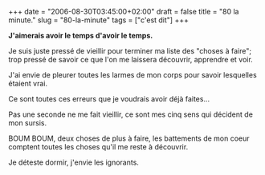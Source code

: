+++
date = "2006-08-30T03:45:00+02:00"
draft = false
title = "80 la minute."
slug = "80-la-minute"
tags = ["c'est dit"]
+++

**J'aimerais avoir le temps d'avoir le temps.**

Je suis juste pressé de vieillir pour terminer ma liste des "choses à faire"; trop pressé de savoir ce que l'on me laissera découvrir, apprendre et voir.

J'ai envie de pleurer toutes les larmes de mon corps pour savoir lesquelles étaient vrai.

Ce sont toutes ces erreurs que je voudrais avoir déjà faites...

Pas une seconde ne me fait vieillir, ce sont mes cinq sens qui décident de mon sursis.

BOUM BOUM, deux choses de plus à faire, les battements de mon coeur comptent toutes les choses qu'il me reste à découvrir.

Je déteste dormir, j'envie les ignorants.
